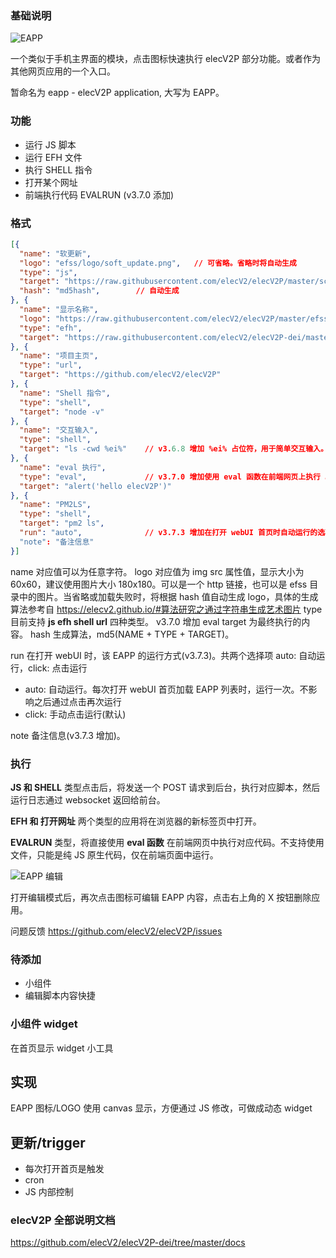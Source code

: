 ### 基础说明

![EAPP](https://raw.githubusercontent.com/elecV2/elecV2P-dei/master/docs/res/eapp_overview.png)

一个类似于手机主界面的模块，点击图标快速执行 elecV2P 部分功能。或者作为其他网页应用的一个入口。

暂命名为 eapp - elecV2P application, 大写为 EAPP。

### 功能

- 运行 JS 脚本
- 运行 EFH 文件
- 执行 SHELL 指令
- 打开某个网址
- 前端执行代码 EVALRUN (v3.7.0 添加)

### 格式

``` JSON
[{
  "name": "软更新",
  "logo": "efss/logo/soft_update.png",   // 可省略。省略时将自动生成
  "type": "js",
  "target": "https://raw.githubusercontent.com/elecV2/elecV2P/master/script/JSFile/softupdate.js",
  "hash": "md5hash",        // 自动生成
}, {
  "name": "显示名称",
  "logo": "https://raw.githubusercontent.com/elecV2/elecV2P/master/efss/logo/elecV2P.png",
  "type": "efh",
  "target": "https://raw.githubusercontent.com/elecV2/elecV2P-dei/master/examples/JSTEST/efh/notepad.efh",
}, {
  "name": "项目主页",
  "type": "url",
  "target": "https://github.com/elecV2/elecV2P"
}, {
  "name": "Shell 指令",
  "type": "shell",
  "target": "node -v"
}, {
  "name": "交互输入",
  "type": "shell",
  "target": "ls -cwd %ei%"    // v3.6.8 增加 %ei% 占位符，用于简单交互输入。ei(eapp input)
}, {
  "name": "eval 执行",
  "type": "eval",             // v3.7.0 增加使用 eval 函数在前端网页上执行 JS 代码
  "target": "alert('hello elecV2P')"
}, {
  "name": "PM2LS",
  "type": "shell",
  "target": "pm2 ls",
  "run": "auto",              // v3.7.3 增加在打开 webUI 首页时自动运行的选项。auto: 自动运行 click: 点击运行（默认）
  "note": "备注信息"
}]
```

name 对应值可以为任意字符。
logo 对应值为 img src 属性值，显示大小为 60x60，建议使用图片大小 180x180。可以是一个 http 链接，也可以是 efss 目录中的图片。当省略或加载失败时，将根据 hash 值自动生成 logo，具体的生成算法参考自 https://elecv2.github.io/#算法研究之通过字符串生成艺术图片
type 目前支持 **js efh shell url** 四种类型。 v3.7.0 增加 eval
target 为最终执行的内容。
hash 生成算法，md5(NAME + TYPE + TARGET)。

run  在打开 webUI 时，该 EAPP 的运行方式(v3.7.3)。共两个选择项 auto: 自动运行，click: 点击运行
- auto: 自动运行。每次打开 webUI 首页加载 EAPP 列表时，运行一次。不影响之后通过点击再次运行
- click: 手动点击运行(默认)

note 备注信息(v3.7.3 增加)。

### 执行

**JS 和 SHELL** 类型点击后，将发送一个 POST 请求到后台，执行对应脚本，然后运行日志通过 websocket 返回给前台。

**EFH 和 打开网址** 两个类型的应用将在浏览器的新标签页中打开。

**EVALRUN** 类型，将直接使用 **eval 函数** 在前端网页中执行对应代码。不支持使用文件，只能是纯 JS 原生代码，仅在前端页面中运行。

![EAPP 编辑](https://raw.githubusercontent.com/elecV2/elecV2P-dei/master/docs/res/eapp_overview.png)

打开编辑模式后，再次点击图标可编辑 EAPP 内容，点击右上角的 X 按钮删除应用。

问题反馈 https://github.com/elecV2/elecV2P/issues

### 待添加

- 小组件
- 编辑脚本内容快捷

### 小组件 widget

在首页显示 widget 小工具

## 实现

EAPP 图标/LOGO 使用 canvas 显示，方便通过 JS 修改，可做成动态 widget

## 更新/trigger

- 每次打开首页是触发
- cron
- JS 内部控制

### elecV2P 全部说明文档

https://github.com/elecV2/elecV2P-dei/tree/master/docs